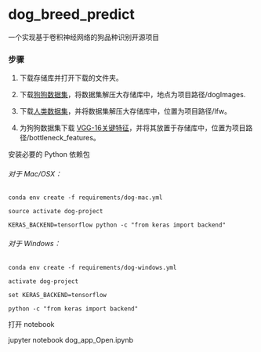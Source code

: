 # dog_breed_predict
一个实现基于卷积神经网络的狗品种识别开源项目




### 步骤
1. 下载存储库并打开下载的文件夹。

2. 下载[狗狗数据集](https://s3.cn-north-1.amazonaws.com.cn/static-documents/nd101/v4-dataset/dogImages.zip)，将数据集解压大存储库中，地点为项目路径/dogImages.

3. 下载[人类数据集](https://s3.cn-north-1.amazonaws.com.cn/static-documents/nd101/v4-dataset/lfw.zip)，并将数据集解压大存储库中，位置为项目路径/lfw。

4. 为狗狗数据集下载 [VGG-16关键特征](https://s3.cn-north-1.amazonaws.com.cn/static-documents/nd101/v4-dataset/DogVGG16Data.npz)，并将其放置于存储库中，位置为项目路径/bottleneck_features。

安装必要的 Python 依赖包

###### 对于 Mac/OSX：

`conda env create -f requirements/dog-mac.yml`

`source activate dog-project`

`KERAS_BACKEND=tensorflow python -c "from keras import backend"`

###### 对于 Windows：

`conda env create -f requirements/dog-windows.yml`

`activate dog-project`

`set KERAS_BACKEND=tensorflow`

`python -c "from keras import backend"`

打开 notebook

jupyter notebook dog_app_Open.ipynb
